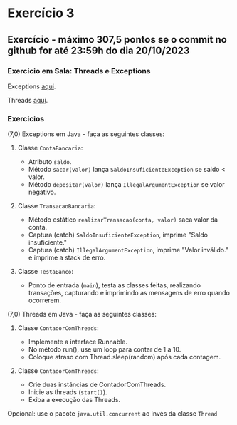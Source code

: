 # Exercício 3

## Exercício - máximo 307,5 pontos se o commit no github for até 23:59h do dia 20/10/2023

### Exercício em Sala: Threads e Exceptions

Exceptions [aqui](https://github.com/ap3ufersa/ap3_2023.1_xicoArruda/tree/main/unidade3/exceptions/).

Threads [aqui](https://github.com/ap3ufersa/ap3_2023.1_xicoArruda/tree/main/unidade3/threads/).

### Exercícios
(7,0) Exceptions em Java - faça as seguintes classes:

1. Classe `ContaBancaria`:
   - Atributo `saldo`.
   - Método `sacar(valor)` lança `SaldoInsuficienteException` se saldo < valor.
   - Método `depositar(valor)` lança `IllegalArgumentException` se valor negativo.

2. Classe `TransacaoBancaria`:
   - Método estático `realizarTransacao(conta, valor)` saca valor da conta.
   - Captura (catch) `SaldoInsuficienteException`, imprime "Saldo insuficiente."
   - Captura (catch) `IllegalArgumentException`, imprime "Valor inválido." e imprime a stack de erro.

3. Classe `TestaBanco`:
   - Ponto de entrada (`main`), testa as classes feitas, realizando transações, capturando e imprimindo as mensagens de erro quando ocorrerem.


(7,0) Threads em Java - faça as seguintes classes:

1. Classe `ContadorComThreads`:
    - Implemente a interface Runnable.
    - No método run(), use um loop para contar de 1 a 10.
    - Coloque atraso com Thread.sleep(random) após cada contagem.

2. Classe `ContadorComThreads`:
    - Crie duas instâncias de ContadorComThreads.
    - Inicie as threads (`start()`).
    - Exiba a execução das Threads.

Opcional: use o pacote `java.util.concurrent` ao invés da classe `Thread`